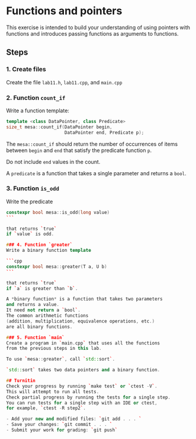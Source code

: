 # Functions and pointers
This exercise is intended to build your understanding of
using pointers with functions and
introduces passing functions as arguments to functions.

## Steps

### 1. Create files
Create the file `lab11.h`, `lab11.cpp`, and `main.cpp`

### 2. Function `count_if`
Write a function template:

```cpp
template <class DataPointer, class Predicate>
size_t mesa::count_if(DataPointer begin,
                      DataPointer end, Predicate p);
```

The `mesa::count_if` should return
the number of occurrences of items between `begin` and `end`
that satisfy the predicate function `p`.

Do not include `end` values in the count.

A `predicate` is a function that takes a single parameter
and returns a `bool`.

### 3. Function `is_odd`
Write the predicate 

````cpp 
constexpr bool mesa::is_odd(long value)
```

that returns `true`
if `value` is odd.

### 4. Function `greater`
Write a binary function template 

```cpp
constexpr bool mesa::greater(T a, U b)
```

that returns `true`
if `a` is greater than `b`.

A *binary function* is a function that takes two parameters
and returns a value.
It need not return a `bool`.
The common arithmetic functions 
(addition, multiplication, equivalence operations, etc.)
are all binary functions.

### 5. Function `main`
Create a program in `main.cpp` that uses all the functions
from the previous steps in this lab.

To use `mesa::greater`, call `std::sort`.

`std::sort` takes two data pointers and a binary function.

## Turnitin
Check your progress by running `make test` or `ctest -V`.
This will attempt to run all tests.
Check partial progress by running the tests for a single step.
You can run tests for a single step with an IDE or ctest,
for example, `ctest -R step2`.

- Add your new and modified files: `git add . . . `
- Save your changes: `git commit . . . `
- Submit your work for grading: `git push`


